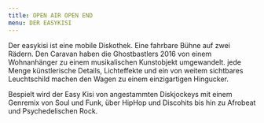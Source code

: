 ```yaml
---
title: OPEN AIR OPEN END 
menu: DER EASYKISI
---
```

Der easykisi ist eine mobile Diskothek. Eine fahrbare Bühne auf zwei Rädern. Den Caravan haben die Ghostbastlers 2016 von einem Wohnanhänger zu einem musikalischen Kunstobjekt umgewandelt. jede Menge künstlerische Details, Lichteffekte und ein von weitem sichtbares Leuchtschild machen den Wagen zu einem einzigartigen Hingucker.

Bespielt wird der Easy Kisi von angestammten Diskjockeys mit einem Genremix von Soul und Funk, über HipHop und Discohits bis hin zu Afrobeat und Psychedelischen Rock.